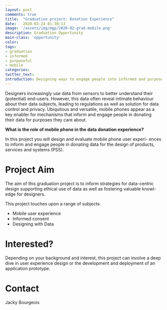 ```yaml
---
layout: post
comments: true
title:  "Graduation project: Donation Experience"
date:   2020-03-24 01:30:13
image: '/assets/img/mgp/2020-02-grad-mobile.png'
description: Graduation Opportunity
main-class: 'opportunity'
color:
tags:
- graduation
- informed
- purposeful
- mobile
categories:
twitter_text:
introduction: Designing ways to engage people into informed and purposeful data donation
---
```


Designers increasingly use data from sensors to better understand their (potential) end-users. However, this data often reveal intimate behaviour about their data subjects, leading to regulations as well as solution for data control and privacy.
Ubiquitous and versatile, mobile phones appear as a key enabler for mechanisms that inform and engage people in donating their data for purposes they care about.


**What is the role of mobile phone in the data donation experience?**

In this project you will design and evaluate mobile phone user experi- ences to inform and engage people in donating data for the design of products, services and systems (PSS).

# Project Aim

The aim of this graduation project is to inform strategies for data-centric design supporting ethical use of data as well as fostering valuable knowl- edge for designers.

This project touches upon a range of subjects:

* Mobile user experience
* Informed consent
* Designing with Data

# Interested?

Depending on your background and interest, this project can involve a deep dive in user experience design or the development and deployment of an application prototype.

# Contact

Jacky Bourgeois
